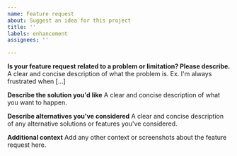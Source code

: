 ```yaml
---
name: Feature request
about: Suggest an idea for this project
title: ''
labels: enhancement
assignees: ''

---
```


**Is your feature request related to a problem or limitation? Please describe.**
A clear and concise description of what the problem is. Ex. I'm always frustrated when [...]

**Describe the solution you'd like**
A clear and concise description of what you want to happen.

**Describe alternatives you've considered**
A clear and concise description of any alternative solutions or features you've considered.

**Additional context**
Add any other context or screenshots about the feature request here.
